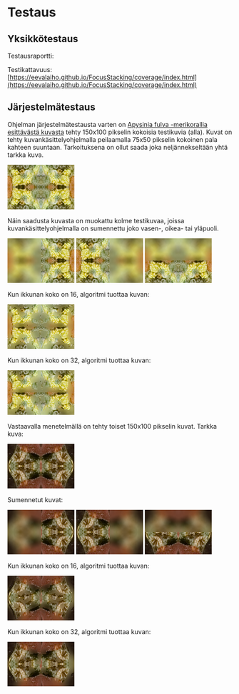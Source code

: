 # Testaus

## Yksikkötestaus

Testausraportti: 

Testikattavuus: [https://eevalaiho.github.io/FocusStacking/coverage/index.html](https://eevalaiho.github.io/FocusStacking/coverage/index.html)


## Järjestelmätestaus

Ohjelman järjestelmätestausta varten on [Apysinia fulva -merikorallia esittävästä kuvasta](https://free-images.com/display/aplysina_fulva_png.html) tehty 150x100 pikselin kokoisia testikuvia (alla). Kuvat on tehty kuvankäsittelyohjelmalla peilaamalla 75x50 pikselin kokoinen pala kahteen suuntaan. Tarkoituksena on ollut saada joka neljännekseltään yhtä tarkka kuva. 

![Tarkka](../application/src/main/resources/150x100-koralli-mirrored-sharp.png "Tarkka")

Näin saadusta kuvasta on muokattu kolme testikuvaa, joissa kuvankäsittelyohjelmalla on sumennettu joko vasen-, oikea- tai yläpuoli. 

![Vasemmalta blurri](../application/src/main/resources/150x100-koralli-mirrored-left-blur.png "Vasemmalta blurri")
![Oikealta blurri](../application/src/main/resources/150x100-koralli-mirrored-right-blur.png "Oikealta blurri")
![Ylhäältä blurri](../application/src/main/resources/150x100-koralli-mirrored-top-blur.png "Ylhäältä blurri")

Kun ikkunan koko on 16, algoritmi tuottaa kuvan:

![Output, window size 16](../application/src/main/resources/150x100-koralli-output-16.png "Output, window size 16")

Kun ikkunan koko on 32, algoritmi tuottaa kuvan:

![Output, window size 32](../application/src/main/resources/150x100-koralli-output-32.png "Output, window size 32")

Vastaavalla menetelmällä on tehty toiset 150x100 pikselin kuvat. Tarkka kuva:

![Tarkka](../application/src/main/resources/150x100-koralli2-mirrored-sharp.png "Tarkka")

Sumennetut kuvat:

![Vasemmalta blurri](../application/src/main/resources/150x100-koralli2-mirrored-left-blur.png "Vasemmalta blurri")
![Oikealta blurri](../application/src/main/resources/150x100-koralli2-mirrored-right-blur.png "Oikealta blurri")
![Ylhäältä blurri](../application/src/main/resources/150x100-koralli2-mirrored-top-blur.png "Ylhäältä blurri")

Kun ikkunan koko on 16, algoritmi tuottaa kuvan:

![Output, window size 16](../application/src/main/resources/150x100-koralli2-output-16.png "Output, window size 16")

Kun ikkunan koko on 32, algoritmi tuottaa kuvan:

![Output, window size 32](../application/src/main/resources/150x100-koralli2-output-32.png "Output, window size 32")

